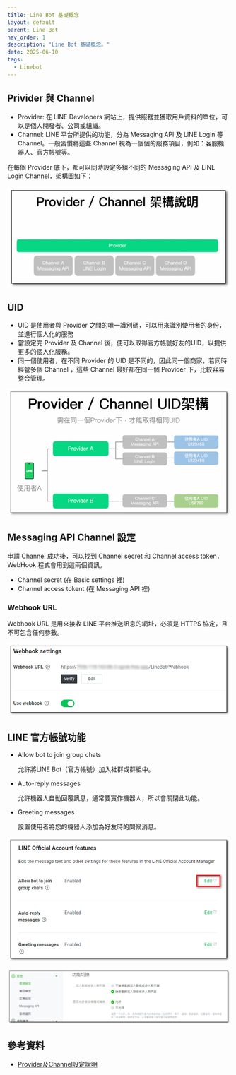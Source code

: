 ```yaml
---
title: Line Bot 基礎概念
layout: default
parent: Line Bot
nav_order: 1
description: "Line Bot 基礎概念。"
date: 2025-06-10
tags:
  - Linebot
---
```


## Privider 與 Channel

- Provider: 在 LINE Developers 網站上，提供服務並獲取用戶資料的單位，可以是個人開發者、公司或組織。
- Channel: LINE 平台所提供的功能，分為 Messaging API 及 LINE Login 等 Channel。一般習慣將這些 Channel 視為一個個的服務項目，例如：客服機器人、官方帳號等。

在每個 Provider 底下，都可以同時設定多組不同的 Messaging API 及 LINE Login Channel，架構圖如下：

![Provider Channel](images/provider-channel.png)

## UID

- UID 是使用者與 Provider 之間的唯一識別碼，可以用來識別使用者的身份，並進行個人化的服務
- 當設定完 Provider 及 Channel 後，便可以取得官方帳號好友的UID，以提供更多的個人化服務。
- 同一個使用者，在不同 Provider 的 UID 是不同的，因此同一個商家，若同時經營多個 Channel ，這些 Channel 最好都在同一個 Provider 下，比較容易整合管理。

![Uid](images/uid.png)

## Messaging API Channel 設定

申請 Channel 成功後，可以找到 Channel secret 和 Channel access token，WebHook 程式會用到這兩個資訊。
- Channel secret (在 Basic settings 裡)
- Channel access tokent (在 Messaging API 裡)

### Webhook URL

Webhook URL 是用來接收 LINE 平台推送訊息的網址，必須是 HTTPS 協定，且不可包含任何參數。

![Webhook Settting](images/webhook-settting.png)

## LINE 官方帳號功能

- Allow bot to join group chats
  
  允許將LINE Bot（官方帳號）加入社群或群組中。

- Auto-reply messages

  允許機器人自動回覆訊息，通常要實作機器人，所以會關閉此功能。

- Greeting messages

  設置使用者將您的機器人添加為好友時的問候消息。

![Allow Bot Join Group](images/allow-bot-join-group.png)

![Set Allow Bot Join Group](images/set-allow-bot-join-group.png)

## 參考資料
- <a target="_blank" href="https://tw.linebiz.com/manual/line-official-account/line-porvider-and-channel-intro/">Provider及Channel設定說明</a>
